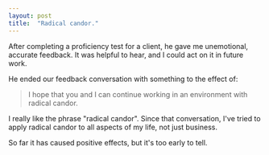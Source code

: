 ```yaml
---
layout: post
title:  "Radical candor."
---
```


After completing a proficiency test for a client, he gave me unemotional, accurate feedback. It was helpful to hear, and I could act on it in future work.

He ended our feedback conversation with something to the effect of:

> I hope that you and I can continue working in an environment with radical candor.

I really like the phrase "radical candor". Since that conversation, I've tried to apply radical candor to all aspects of my life, not just business.

So far it has caused positive effects, but it's too early to tell.

